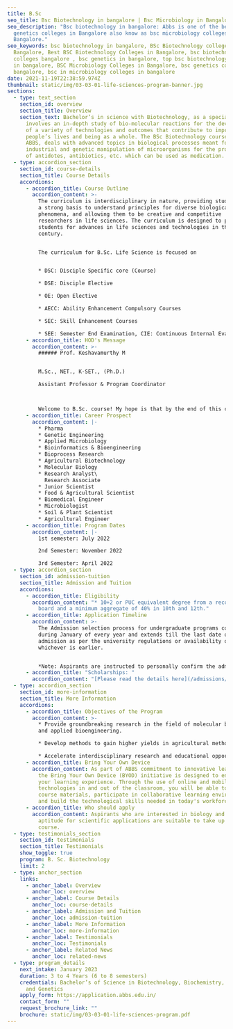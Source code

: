 ```yaml
---
title: B.Sc
seo_title: Bsc Biotechnology in bangalore | Bsc Microbiology in Bangalore
seo_description: "Bsc biotechnology in bangalore: Abbs is one of the best bsc
  genetics colleges in Bangalore also know as bsc microbiology colleges in
  Bangalore."
seo_keywords: bsc biotechnology in bangalore, BSc Biotechnology colleges in
  Bangalore, Best BSC Biotechnology Colleges in Bangalore, bsc biotechnology
  colleges bangalore , bsc genetics in bangalore, top bsc biotechnology colleges
  in bangalore, BSC Microbiology Colleges in Bangalore, bsc genetics colleges in
  bangalore, bsc in microbiology colleges in bangalore
date: 2021-11-19T22:38:59.974Z
thumbnail: static/img/03-03-01-life-sciences-program-banner.jpg
sections:
  - type: text_section
    section_id: overview
    section_title: Overview
    section_text: Bachelor’s in science with Biotechnology, as a specialization,
      involves an in-depth study of bio-molecular reactions for the development
      of a variety of technologies and outcomes that contribute to improving
      people’s lives and being as a whole. The BSc Biotechnology course, at
      ABBS, deals with advanced topics in biological processes meant for
      industrial and genetic manipulation of microorganisms for the production
      of antidotes, antibiotics, etc. which can be used as medication.
  - type: accordion_section
    section_id: course-details
    section_title: Course Details
    accordions:
      - accordion_title: Course Outline
        accordion_content: >-
          The curriculum is interdisciplinary in nature, providing students with
          a strong basis to understand principles for diverse biological
          phenomena, and allowing them to be creative and competitive
          researchers in life sciences. The curriculum is designed to prepare
          students for advances in life sciences and technologies in the 21st
          century. 


          The curriculum for B.Sc. Life Science is focused on


          * DSC: Disciple Specific core (Course)

          * DSE: Disciple Elective

          * OE: Open Elective

          * AECC: Ability Enhancement Compulsory Courses

          * SEC: Skill Enhancement Courses

          * SEE: Semester End Examination, CIE: Continuous Internal Evaluation, L+T+P: Lecture + Tutorial + Practical(s)
      - accordion_title: HOD's Message
        accordion_content: >-
          ###### Prof. Keshavamurthy M


          M.Sc., NET., K-SET., (Ph.D.)

          Assistant Professor & Program Coordinator



          Welcome to B.Sc. course! My hope is that by the end of this course you have a new appreciation for the subject matter and will continue your education in the subject. We at ABBS offer B.Sc. in the following subjects, Biotechnology, Biochemistry, Microbiology, and Genetics. The students will be equipped with the multidisciplinary skills and knowledge base required in the field of Life Sciences, with an understanding of the subject specific knowledge as well as critical, analytical and flexible approach to problem-solving in the field of professional employment or higher studies in Life Science. Students will be able to choose two major subjects among the three subjects that are being offered by the college.
      - accordion_title: Career Prospect
        accordion_content: |-
          * Pharma
          * Genetic Engineering
          * Applied Microbiology
          * Bioinformatics & Bioengineering
          * Bioprocess Research
          * Agricultural Biotechnology
          * Molecular Biology
          * Research Analyst\
            Research Associate
          * Junior Scientist
          * Food & Agricultural Scientist
          * Biomedical Engineer
          * Microbiologist
          * Soil & Plant Scientist
          * Agricultural Engineer
      - accordion_title: Program Dates
        accordion_content: |-
          1st semester: July 2022 

          2nd Semester: November 2022 

          3rd Semester: April 2022
  - type: accordion_section
    section_id: admission-tuition
    section_title: Admission and Tuition
    accordions:
      - accordion_title: Eligibility
        accordion_content: "* 10+2 or PUC equivalent degree from a recognized education
          board and a minimum aggregate of 40% in 10th and 12th."
      - accordion_title: Application Timeline
        accordion_content: >-
          The Admission selection process for undergraduate programs commences
          during January of every year and extends till the last date of
          admission as per the university regulations or availability of seats,
          whichever is earlier.


          *Note: Aspirants are instructed to personally confirm the admission dates and timelines from the admissions office.*
      - accordion_title: "Scholarships: "
        accordion_content: "[Please read the details here](/admissions/fees-scholarships)"
  - type: accordion_section
    section_id: more-information
    section_title: More Information
    accordions:
      - accordion_title: Objectives of the Program
        accordion_content: >-
          * Provide groundbreaking research in the field of molecular biology
          and applied bioengineering.

          * Develop methods to gain higher yields in agricultural methods of harvest.

          * Accelerate interdisciplinary research and educational opportunities that solve problems and improve the quality of life.
      - accordion_title: Bring Your Own Device
        accordion_content: As part of ABBS commitment to innovative learning strategies,
          the Bring Your Own Device (BYOD) initiative is designed to enhance
          your learning experience. Through the use of online and mobile
          technologies in and out of the classroom, you will be able to access
          course materials, participate in collaborative learning environments
          and build the technological skills needed in today's workforce.
      - accordion_title: Who should apply
        accordion_content: Aspirants who are interested in biology and have a keen
          aptitude for scientific applications are suitable to take up this
          course.
  - type: testimonials_section
    section_id: testimonials
    section_title: Testimonials
    show_toggle: true
    program: B. Sc. Biotechnology
    limit: 2
  - type: anchor_section
    links:
      - anchor_label: Overview
        anchor_loc: overview
      - anchor_label: Course Details
        anchor_loc: course-details
      - anchor_label: Admission and Tuition
        anchor_loc: admission-tuition
      - anchor_label: More Information
        anchor_loc: more-information
      - anchor_label: Testimonials
        anchor_loc: Testimonials
      - anchor_label: Related News
        anchor_loc: related-news
  - type: program_details
    next_intake: January 2023
    duration: 3 to 4 Years (6 to 8 semesters)
    credentials: Bachelor’s of Science in Biotechnology, Biochemistry, Microbiology
      and Genetics
    apply_form: https://application.abbs.edu.in/
    contact_form: ""
    request_brochure_link: ""
    brochure: static/img/03-03-01-life-sciences-program.pdf
---
```

